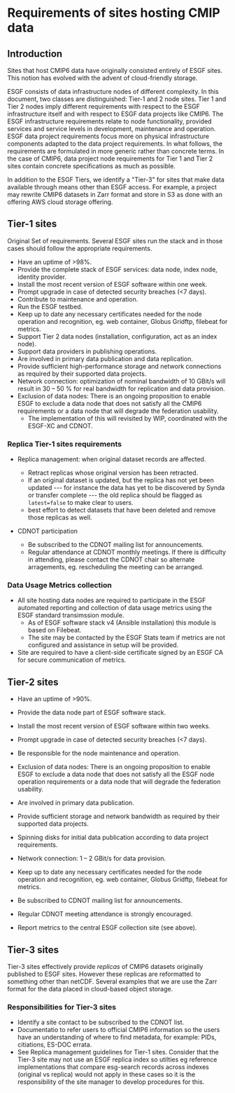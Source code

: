 # Requirements of sites hosting CMIP data

## Introduction

Sites that host CMIP6 data have originally consisted entirely of ESGF sites.  This notion has evolved with the advent of cloud-friendly storage.

ESGF consists of data infrastructure nodes of different complexity. In this document, two classes are distinguished: Tier-1 and 2 node sites. Tier 1 and Tier 2 nodes imply different requirements with respect to the ESGF infrastructure itself and with respect to ESGF data projects like CMIP6. The ESGF infrastructure requirements relate to node functionality, provided services and service levels in development, maintenance and operation. ESGF data project requirements focus more on physical infrastructure components adapted to the data project requirements.
In what follows, the requirements are formulated in more generic rather than concrete terms. In the case of CMIP6, data project node requirements for Tier 1 and Tier 2 sites contain concrete specifications as much as possible.

In addition to the ESGF Tiers, we identify a "Tier-3" for sites that make data available through means other than ESGF access.  For example, a project may rewrite CMIP6 datasets in Zarr format and store in S3 as done with an offering AWS cloud storage offering. 


## Tier-1 sites

Original Set of requirements.    Several ESGF sites run the stack and in those cases should follow the appropriate requirements.

- Have an uptime of >98%.
- Provide the complete stack of ESGF services: data node, index node, identity provider.
- Install the most recent version of ESGF software within one week.
- Prompt upgrade in case of detected security breaches (<7 days).
- Contribute to maintenance and operation.
- Run the ESGF testbed.
- Keep up to date any necessary certificates needed for the node operation and recognition, eg. web container, Globus Gridftp, filebeat for metrics.
- Support Tier 2 data nodes (installation, configuration, act as an index node).
- Support data providers in publishing operations.
- Are involved in primary data publication and data replication.
- Provide sufficient high-performance storage and network connections as required by
their supported data projects.
- Network connection: optimization of nominal bandwidth of 10 GBit/s will result in 30 – 50 % for real bandwidth for replication and data provision.
- Exclusion of data nodes: There is an ongoing proposition to enable ESGF to exclude a data node that does not satisfy all the CMIP6 requirements or a data node that will degrade the federation usability.
   - The implementation of this will revisited by WIP, coordinated with the ESGF-XC and CDNOT.

### Replica Tier-1 sites requirements

- Replica management:  when original dataset records are affected.
  - Retract replicas whose original version has been retracted. 
  - If an original dataset is updated, but the replica has not yet been updated --- for instance the data has yet to be discovered by Synda or transfer complete --- the old replica should be flagged as `latest=false` to make clear to users.
  - best effort to detect datasets that have been deleted and remove those replicas as well.

- CDNOT participation
  - Be subscribed to the CDNOT mailing list for announcements.
  - Regular attendance at CDNOT monthly meetings.  If there is difficulty in attending, please contact the CDNOT chair so alternate arragements, eg. rescheduling the meeting can be arranged.


### Data Usage Metrics collection

- All site hosting data nodes are required to participate in the ESGF automated reporting and collection of data usage metrics using the ESGF standard transimssion module.
  - As of ESGF software stack v4 (Ansible installation) this module is based on Filebeat.
  - The site may be contacted by the ESGF Stats team if metrics are not configured and assistance in setup will be provided.
- Site are required to have a client-side certificate signed by an ESGF CA for secure communication of metrics.

## Tier-2 sites

- Have an uptime of >90%.
- Provide the data node part of ESGF software stack.
- Install the most recent version of ESGF software within two weeks.
- Prompt upgrade in case of detected security breaches (<7 days).
- Be responsible for the node maintenance and operation.
- Exclusion of data nodes: There is an ongoing proposition to enable ESGF to exclude a data node that does not satisfy all the ESGF node operation requirements or a data node that will degrade the federation usability.
- Are involved in primary data publication.
- Provide sufficient storage and network bandwidth as required by their supported data projects.
- Spinning disks for initial data publication according to data project requirements.
- Network connection: 1 – 2 GBit/s for data provision.
- Keep up to date any necessary certificates needed for the node operation and recognition, eg. web container, Globus Gridftp, filebeat for metrics.

- Be subscribed to CDNOT mailing list for announcements.
- Regular CDNOT meeting attendance is strongly encouraged.
- Report metrics to the central ESGF collection site (see above).


## Tier-3 sites

Tier-3 sites effectively provide _replicas_ of CMIP6 datasets originally published to ESGF sites.  However these replicas are reformatted to something other than netCDF.  Several examples that we are use the Zarr format for the data placed in cloud-based object storage.  

### Responsibilities for Tier-3 sites

- Identify a site contact to be subscribed to the CDNOT list.
- Documentatio to refer users to official CMIP6 information so the users have an understanding of where to find metadata, for example: PIDs, citiations, ES-DOC errata.
- See Replica management guidelines for Tier-1 sites.  Consider that the Tier-3 site may not use an ESGF replica index so utilties eg reference implementations that compare esg-search records across indexes (original vs replica) would not apply in these cases so it is the responsibility of the site manager to develop procedures for this. 
